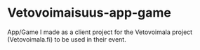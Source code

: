 # Vetovoimaisuus-app-game
App/Game I made as a client project for the Vetovoimala project (Vetovoimala.fi) to be used in their event.
